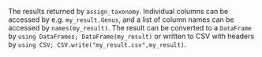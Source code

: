 The results returned by `assign_taxonomy`. Individual columns can be accessed by e.g. `my_result.Genus`,  and a list of column names can be accessed by `names(my_result)`. The result can  be converted to a `DataFrame` by `using DataFrames; DataFrame(my_result)` or written to CSV with headers by  `using CSV; CSV.write("my_result.csv",my_result)`.
